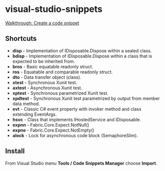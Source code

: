 # visual-studio-snippets

[Walkthrough: Create a code snippet](https://docs.microsoft.com/en-us/visualstudio/ide/walkthrough-creating-a-code-snippet?view=vs-2019)

## Shortcuts

* **disp** - Implementation of IDisposable.Dispose within a sealed class.
* **bdisp** - Implementation of IDisposable.Dispose within a class that is expected to be inherited from.
* **bros** - Basic equatable readonly struct.
* **ros** - Equatable and comparable readonly struct.
* **dto** - Data transfer object (class).
* **xtest** - Synchronous Xunit test.
* **axtest** - Asynchronous Xunit test.
* **xptest** - Synchronous parametrized Xunit test.
* **xpdtest** - Synchronous Xunit test parametrized by output from member data method.
* **evt** - Classic C# event property with invoker method and class extending EventArgs.
* **hsvc** - Class that implements IHostedService and IDisposable.
* **expnn** - Fabric.Core.Expect.NotNull()
* **expne** - Fabric.Core.Expect.NotEmpty()
* **alock** - Lock for asynchronous code block (SemaphoreSlim).

## Install

From Visual Studio menu **Tools / Code Snippets Manager** choose **Import**.